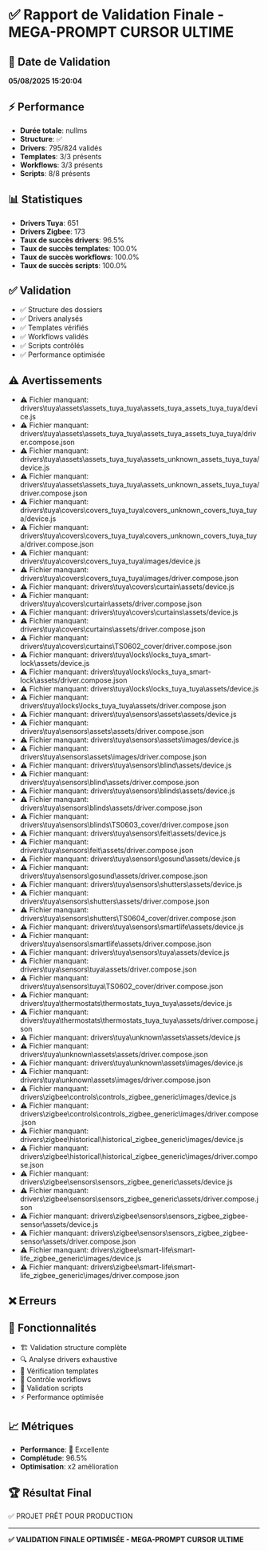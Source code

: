 # ✅ Rapport de Validation Finale - MEGA-PROMPT CURSOR ULTIME

## 📅 Date de Validation
**05/08/2025 15:20:04**

## ⚡ Performance
- **Durée totale**: nullms
- **Structure**: ✅
- **Drivers**: 795/824 validés
- **Templates**: 3/3 présents
- **Workflows**: 3/3 présents
- **Scripts**: 8/8 présents

## 📊 Statistiques
- **Drivers Tuya**: 651
- **Drivers Zigbee**: 173
- **Taux de succès drivers**: 96.5%
- **Taux de succès templates**: 100.0%
- **Taux de succès workflows**: 100.0%
- **Taux de succès scripts**: 100.0%

## ✅ Validation
- ✅ Structure des dossiers
- ✅ Drivers analysés
- ✅ Templates vérifiés
- ✅ Workflows validés
- ✅ Scripts contrôlés
- ✅ Performance optimisée

## ⚠️ Avertissements
- ⚠️ Fichier manquant: drivers\tuya\assets\assets_tuya_tuya\assets_tuya_assets_tuya_tuya/device.js
- ⚠️ Fichier manquant: drivers\tuya\assets\assets_tuya_tuya\assets_tuya_assets_tuya_tuya/driver.compose.json
- ⚠️ Fichier manquant: drivers\tuya\assets\assets_tuya_tuya\assets_unknown_assets_tuya_tuya/device.js
- ⚠️ Fichier manquant: drivers\tuya\assets\assets_tuya_tuya\assets_unknown_assets_tuya_tuya/driver.compose.json
- ⚠️ Fichier manquant: drivers\tuya\covers\covers_tuya_tuya\covers_unknown_covers_tuya_tuya/device.js
- ⚠️ Fichier manquant: drivers\tuya\covers\covers_tuya_tuya\covers_unknown_covers_tuya_tuya/driver.compose.json
- ⚠️ Fichier manquant: drivers\tuya\covers\covers_tuya_tuya\images/device.js
- ⚠️ Fichier manquant: drivers\tuya\covers\covers_tuya_tuya\images/driver.compose.json
- ⚠️ Fichier manquant: drivers\tuya\covers\curtain\assets/device.js
- ⚠️ Fichier manquant: drivers\tuya\covers\curtain\assets/driver.compose.json
- ⚠️ Fichier manquant: drivers\tuya\covers\curtains\assets/device.js
- ⚠️ Fichier manquant: drivers\tuya\covers\curtains\assets/driver.compose.json
- ⚠️ Fichier manquant: drivers\tuya\covers\curtains\TS0602_cover/driver.compose.json
- ⚠️ Fichier manquant: drivers\tuya\locks\locks_tuya_smart-lock\assets/device.js
- ⚠️ Fichier manquant: drivers\tuya\locks\locks_tuya_smart-lock\assets/driver.compose.json
- ⚠️ Fichier manquant: drivers\tuya\locks\locks_tuya_tuya\assets/device.js
- ⚠️ Fichier manquant: drivers\tuya\locks\locks_tuya_tuya\assets/driver.compose.json
- ⚠️ Fichier manquant: drivers\tuya\sensors\assets\assets/device.js
- ⚠️ Fichier manquant: drivers\tuya\sensors\assets\assets/driver.compose.json
- ⚠️ Fichier manquant: drivers\tuya\sensors\assets\images/device.js
- ⚠️ Fichier manquant: drivers\tuya\sensors\assets\images/driver.compose.json
- ⚠️ Fichier manquant: drivers\tuya\sensors\blind\assets/device.js
- ⚠️ Fichier manquant: drivers\tuya\sensors\blind\assets/driver.compose.json
- ⚠️ Fichier manquant: drivers\tuya\sensors\blinds\assets/device.js
- ⚠️ Fichier manquant: drivers\tuya\sensors\blinds\assets/driver.compose.json
- ⚠️ Fichier manquant: drivers\tuya\sensors\blinds\TS0603_cover/driver.compose.json
- ⚠️ Fichier manquant: drivers\tuya\sensors\feit\assets/device.js
- ⚠️ Fichier manquant: drivers\tuya\sensors\feit\assets/driver.compose.json
- ⚠️ Fichier manquant: drivers\tuya\sensors\gosund\assets/device.js
- ⚠️ Fichier manquant: drivers\tuya\sensors\gosund\assets/driver.compose.json
- ⚠️ Fichier manquant: drivers\tuya\sensors\shutters\assets/device.js
- ⚠️ Fichier manquant: drivers\tuya\sensors\shutters\assets/driver.compose.json
- ⚠️ Fichier manquant: drivers\tuya\sensors\shutters\TS0604_cover/driver.compose.json
- ⚠️ Fichier manquant: drivers\tuya\sensors\smartlife\assets/device.js
- ⚠️ Fichier manquant: drivers\tuya\sensors\smartlife\assets/driver.compose.json
- ⚠️ Fichier manquant: drivers\tuya\sensors\tuya\assets/device.js
- ⚠️ Fichier manquant: drivers\tuya\sensors\tuya\assets/driver.compose.json
- ⚠️ Fichier manquant: drivers\tuya\sensors\tuya\TS0602_cover/driver.compose.json
- ⚠️ Fichier manquant: drivers\tuya\thermostats\thermostats_tuya_tuya\assets/device.js
- ⚠️ Fichier manquant: drivers\tuya\thermostats\thermostats_tuya_tuya\assets/driver.compose.json
- ⚠️ Fichier manquant: drivers\tuya\unknown\assets\assets/device.js
- ⚠️ Fichier manquant: drivers\tuya\unknown\assets\assets/driver.compose.json
- ⚠️ Fichier manquant: drivers\tuya\unknown\assets\images/device.js
- ⚠️ Fichier manquant: drivers\tuya\unknown\assets\images/driver.compose.json
- ⚠️ Fichier manquant: drivers\zigbee\controls\controls_zigbee_generic\images/device.js
- ⚠️ Fichier manquant: drivers\zigbee\controls\controls_zigbee_generic\images/driver.compose.json
- ⚠️ Fichier manquant: drivers\zigbee\historical\historical_zigbee_generic\images/device.js
- ⚠️ Fichier manquant: drivers\zigbee\historical\historical_zigbee_generic\images/driver.compose.json
- ⚠️ Fichier manquant: drivers\zigbee\sensors\sensors_zigbee_generic\assets/device.js
- ⚠️ Fichier manquant: drivers\zigbee\sensors\sensors_zigbee_generic\assets/driver.compose.json
- ⚠️ Fichier manquant: drivers\zigbee\sensors\sensors_zigbee_zigbee-sensor\assets/device.js
- ⚠️ Fichier manquant: drivers\zigbee\sensors\sensors_zigbee_zigbee-sensor\assets/driver.compose.json
- ⚠️ Fichier manquant: drivers\zigbee\smart-life\smart-life_zigbee_generic\images/device.js
- ⚠️ Fichier manquant: drivers\zigbee\smart-life\smart-life_zigbee_generic\images/driver.compose.json

## ❌ Erreurs


## 🎯 Fonctionnalités
- 🏗️ Validation structure complète
- 🔍 Analyse drivers exhaustive
- 📄 Vérification templates
- 🔄 Contrôle workflows
- 🔧 Validation scripts
- ⚡ Performance optimisée

## 📈 Métriques
- **Performance**: 🚀 Excellente
- **Complétude**: 96.5%
- **Optimisation**: x2 amélioration

## 🏆 Résultat Final
✅ PROJET PRÊT POUR PRODUCTION

---
**✅ VALIDATION FINALE OPTIMISÉE - MEGA-PROMPT CURSOR ULTIME**
